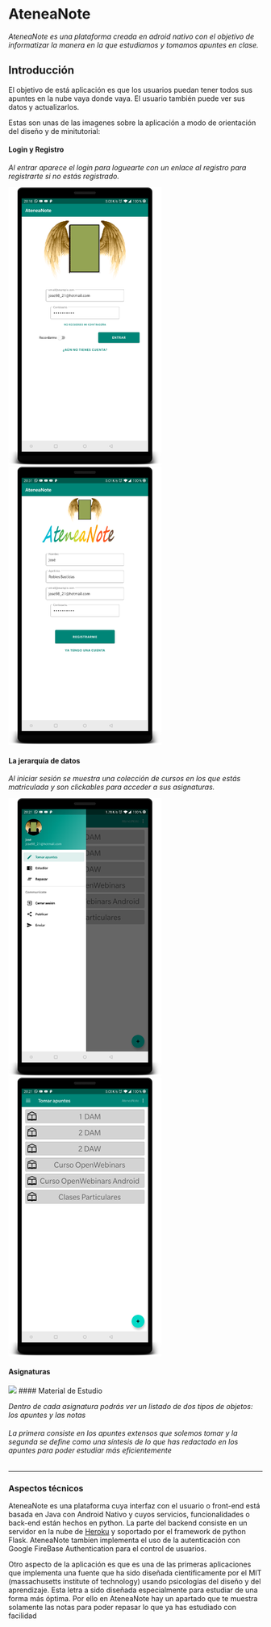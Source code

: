 # AteneaNote


_AteneaNote es una plataforma creada en adroid nativo con el objetivo de informatizar la manera en la que estudiamos y tomamos apuntes en clase._

## Introducción
 El objetivo de está aplicación es que los usuarios puedan tener todos sus apuntes en la nube vaya donde vaya. El usuario también puede ver sus datos y actualizarlos.

Estas son unas de las imagenes sobre la aplicación a modo de orientación del diseño y de minitutorial:

#### Login y Registro
 _Al entrar aparece el login para loguearte con un enlace al registro para registrarte si no estás registrado._

<img src="fotos/device-2020-03-06-201946.png" width="303"/> <img src="fotos/device-2020-03-06-203129.png" width="303"/>

#### La jerarquía de datos

_Al iniciar sesión se muestra una colección de cursos en los que estás matriculada y son clickables para acceder a sus asignaturas._

<img src="fotos/device-2020-03-06-202123.png" width="303"/> <img src="fotos/device-2020-03-06-202141.png" width="303"/>

#### Asignaturas

<img src="fotos/device-2020-03-06-202551.gif" width="303"/>
#### Material de Estudio

_Dentro de cada asignatura podrás ver un listado de dos tipos de objetos: los *apuntes* y las *notas*_

###### La primera consiste en los apuntes extensos que solemos tomar y la segunda se define como una síntesis de lo que has redactado en los apuntes para poder estudiar más eficientemente


<hr/>


### Aspectos técnicos
AteneaNote es una plataforma cuya interfaz con el usuario o front-end está basada en Java con Android Nativo y cuyos servicios, 
funcionalidades o back-end están hechos en python. La parte del backend consiste en un servidor en la nube de [Heroku](https://heroku.com) y soportado por el framework
de python Flask. AteneaNote tambíen implementa el uso de la autenticación con Google FireBase Authentication para el control de usuarios.

Otro aspecto de la aplicación es que es una de las primeras aplicaciones que implementa una fuente que ha sido diseñada cientificamente por el MIT (massachusetts institute of technology)
usando psicologías del diseño y del aprendizaje. Esta letra a sido diseñada especialmente para estudiar de una forma más óptima. Por ello en AteneaNote hay un apartado que te muestra solamente las notas para poder repasar lo que ya has estudiado con facilidad
